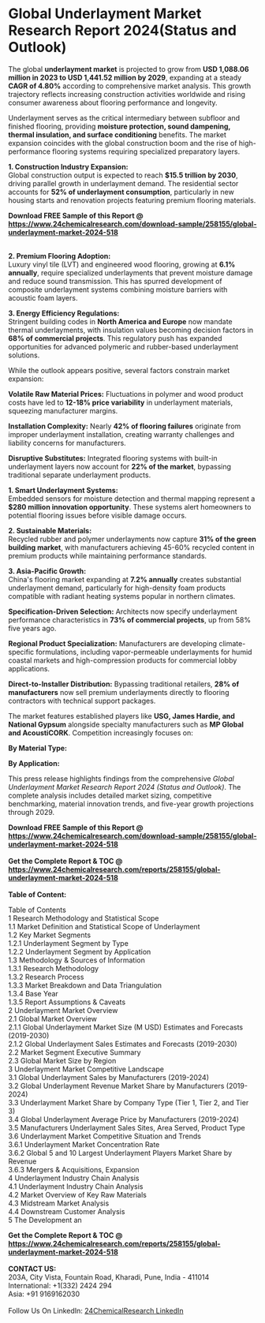<h1>Global Underlayment Market Research Report 2024(Status and Outlook)</h1><p>The global <strong>underlayment market</strong> is projected to grow from <strong>USD 1,088.06 million in 2023 to USD 1,441.52 million by 2029</strong>, expanding at a steady <strong>CAGR of 4.80%</strong> according to comprehensive market analysis. This growth trajectory reflects increasing construction activities worldwide and rising consumer awareness about flooring performance and longevity.</p><p>Underlayment serves as the critical intermediary between subfloor and finished flooring, providing <strong>moisture protection, sound dampening, thermal insulation, and surface conditioning</strong> benefits. The market expansion coincides with the global construction boom and the rise of high-performance flooring systems requiring specialized preparatory layers.</p><p><strong>1. Construction Industry Expansion:</strong><br>
Global construction output is expected to reach <strong>$15.5 trillion by 2030</strong>, driving parallel growth in underlayment demand. The residential sector accounts for <strong>52% of underlayment consumption</strong>, particularly in new housing starts and renovation projects featuring premium flooring materials.</p><div><b>Download FREE Sample of this Report @ 
            <a href="https://www.24chemicalresearch.com/download-sample/258155/global-underlayment-market-2024-518">
            https://www.24chemicalresearch.com/download-sample/258155/global-underlayment-market-2024-518</a></b></div><br><p><strong>2. Premium Flooring Adoption:</strong><br>
Luxury vinyl tile (LVT) and engineered wood flooring, growing at <strong>6.1% annually</strong>, require specialized underlayments that prevent moisture damage and reduce sound transmission. This has spurred development of composite underlayment systems combining moisture barriers with acoustic foam layers.</p><p><strong>3. Energy Efficiency Regulations:</strong><br>
Stringent building codes in <strong>North America and Europe</strong> now mandate thermal underlayments, with insulation values becoming decision factors in <strong>68% of commercial projects</strong>. This regulatory push has expanded opportunities for advanced polymeric and rubber-based underlayment solutions.</p><p>While the outlook appears positive, several factors constrain market expansion:</p><p><strong>Volatile Raw Material Prices:</strong> Fluctuations in polymer and wood product costs have led to <strong>12-18% price variability</strong> in underlayment materials, squeezing manufacturer margins.</p><p><strong>Installation Complexity:</strong> Nearly <strong>42% of flooring failures</strong> originate from improper underlayment installation, creating warranty challenges and liability concerns for manufacturers.</p><p><strong>Disruptive Substitutes:</strong> Integrated flooring systems with built-in underlayment layers now account for <strong>22% of the market</strong>, bypassing traditional separate underlayment products.</p><p><strong>1. Smart Underlayment Systems:</strong><br>
Embedded sensors for moisture detection and thermal mapping represent a <strong>$280 million innovation opportunity</strong>. These systems alert homeowners to potential flooring issues before visible damage occurs.</p><p><strong>2. Sustainable Materials:</strong><br>
Recycled rubber and polymer underlayments now capture <strong>31% of the green building market</strong>, with manufacturers achieving 45-60% recycled content in premium products while maintaining performance standards.</p><p><strong>3. Asia-Pacific Growth:</strong><br>
China's flooring market expanding at <strong>7.2% annually</strong> creates substantial underlayment demand, particularly for high-density foam products compatible with radiant heating systems popular in northern climates.</p><p><strong>Specification-Driven Selection:</strong> Architects now specify underlayment performance characteristics in <strong>73% of commercial projects</strong>, up from 58% five years ago.</p><p><strong>Regional Product Specialization:</strong> Manufacturers are developing climate-specific formulations, including vapor-permeable underlayments for humid coastal markets and high-compression products for commercial lobby applications.</p><p><strong>Direct-to-Installer Distribution:</strong> Bypassing traditional retailers, <strong>28% of manufacturers</strong> now sell premium underlayments directly to flooring contractors with technical support packages.</p><p>The market features established players like <strong>USG, James Hardie, and National Gypsum</strong> alongside specialty manufacturers such as <strong>MP Global and AcoustiCORK</strong>. Competition increasingly focuses on:</p><p><strong>By Material Type:</strong></p><p><strong>By Application:</strong></p><p>This press release highlights findings from the comprehensive <em>Global Underlayment Market Research Report 2024 (Status and Outlook)</em>. The complete analysis includes detailed market sizing, competitive benchmarking, material innovation trends, and five-year growth projections through 2029.</p><div><b>Download FREE Sample of this Report @ 
            <a href="https://www.24chemicalresearch.com/download-sample/258155/global-underlayment-market-2024-518">
            https://www.24chemicalresearch.com/download-sample/258155/global-underlayment-market-2024-518</a></b></div><br><div><b>Get the Complete Report & TOC @ 
            <a href="https://www.24chemicalresearch.com/reports/258155/global-underlayment-market-2024-518">
            https://www.24chemicalresearch.com/reports/258155/global-underlayment-market-2024-518</a></b></div><br>
            <b>Table of Content:</b><p>Table of Contents<br />
1 Research Methodology and Statistical Scope<br />
1.1 Market Definition and Statistical Scope of Underlayment<br />
1.2 Key Market Segments<br />
1.2.1 Underlayment Segment by Type<br />
1.2.2 Underlayment Segment by Application<br />
1.3 Methodology & Sources of Information<br />
1.3.1 Research Methodology<br />
1.3.2 Research Process<br />
1.3.3 Market Breakdown and Data Triangulation<br />
1.3.4 Base Year<br />
1.3.5 Report Assumptions & Caveats<br />
2 Underlayment Market Overview<br />
2.1 Global Market Overview<br />
2.1.1 Global Underlayment Market Size (M USD) Estimates and Forecasts (2019-2030)<br />
2.1.2 Global Underlayment Sales Estimates and Forecasts (2019-2030)<br />
2.2 Market Segment Executive Summary<br />
2.3 Global Market Size by Region<br />
3 Underlayment Market Competitive Landscape<br />
3.1 Global Underlayment Sales by Manufacturers (2019-2024)<br />
3.2 Global Underlayment Revenue Market Share by Manufacturers (2019-2024)<br />
3.3 Underlayment Market Share by Company Type (Tier 1, Tier 2, and Tier 3)<br />
3.4 Global Underlayment Average Price by Manufacturers (2019-2024)<br />
3.5 Manufacturers Underlayment Sales Sites, Area Served, Product Type<br />
3.6 Underlayment Market Competitive Situation and Trends<br />
3.6.1 Underlayment Market Concentration Rate<br />
3.6.2 Global 5 and 10 Largest Underlayment Players Market Share by Revenue<br />
3.6.3 Mergers & Acquisitions, Expansion<br />
4 Underlayment Industry Chain Analysis<br />
4.1 Underlayment Industry Chain Analysis<br />
4.2 Market Overview of Key Raw Materials<br />
4.3 Midstream Market Analysis<br />
4.4 Downstream Customer Analysis<br />
5 The Development an</p><div><b>Get the Complete Report & TOC @ 
            <a href="https://www.24chemicalresearch.com/reports/258155/global-underlayment-market-2024-518">
            https://www.24chemicalresearch.com/reports/258155/global-underlayment-market-2024-518</a></b></div><br><b>CONTACT US:</b><br>
            203A, City Vista, Fountain Road, Kharadi, Pune, India - 411014<br>
            International: +1(332) 2424 294<br>
            Asia: +91 9169162030 <br><br>
            Follow Us On LinkedIn: <a href="https://www.linkedin.com/company/24chemicalresearch/">24ChemicalResearch LinkedIn</a>